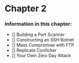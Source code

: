# Chapter 2

### Information in this chapter:
- [] Building a Port Scanner
- [] Constructing an SSH Botnet
- [] Mass Compromise with FTP
- [] Replicate Conficker
- [] Your Own Zero Day Attack
